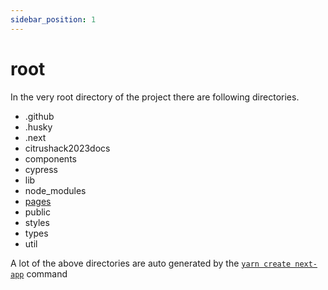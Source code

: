 ```yaml
---
sidebar_position: 1
---
```


# root

In the very root directory of the project there are following directories.

- .github
- .husky
- .next
- citrushack2023docs 
- components
- cypress
- lib
- node_modules
- [pages](pages)
- public
- styles
- types
- util

A lot of the above directories are auto generated by the [`yarn create next-app`](https://nextjs.org/docs/api-reference/create-next-app) command
